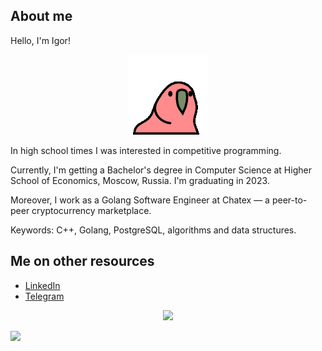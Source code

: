 ## About me

Hello, I'm Igor!

<p align="center">
  <img src="https://github.com/LoDThe/LoDThe/blob/main/slowparrot.gif?raw=true">
</p>

In high school times I was interested in competitive programming.

Currently, I'm getting a Bachelor's degree in Computer Science at Higher School of Economics, Moscow, Russia. I'm graduating in 2023.

Moreover, I work as a Golang Software Engineer at Chatex &mdash; a peer-to-peer cryptocurrency marketplace.

Keywords: C++, Golang, PostgreSQL, algorithms and data structures.

## Me on other resources
- [LinkedIn](https://www.linkedin.com/in/baliukigor)
- [Telegram](https://t.me/lodthe)

<p align="center">
  <img src="https://github-readme-stats.vercel.app/api?username=lodthe&show_icons=true">
</p>

![](https://komarev.com/ghpvc/?username=lodthe)
